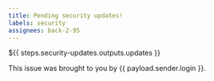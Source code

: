 ```yaml
---
title: Pending security updates!
labels: security
assignees: back-2-95
---
```

${{ steps.security-updates.outputs.updates }}

This issue was brought to you by {{ payload.sender.login }}.
